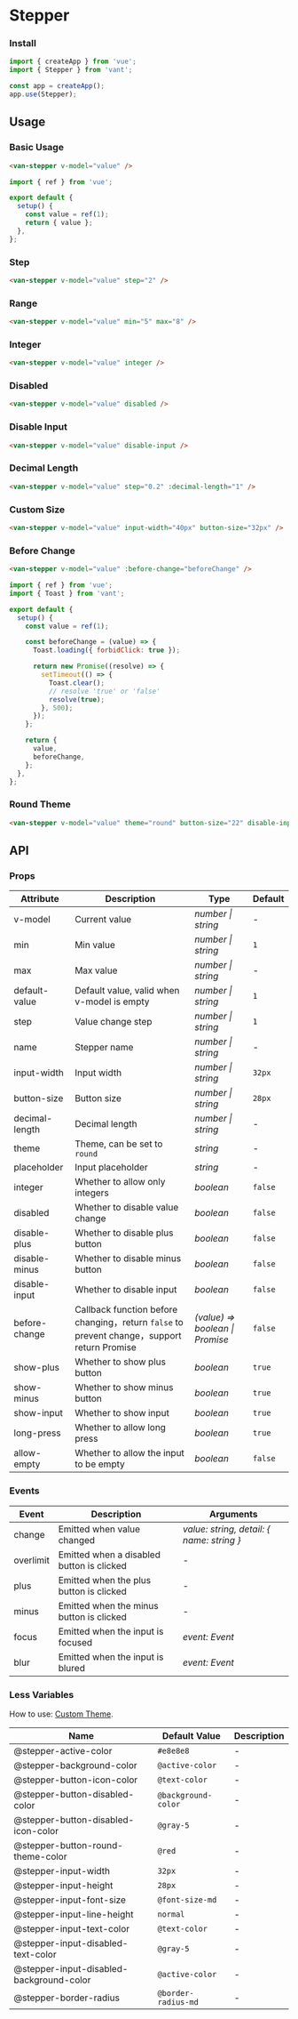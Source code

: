# Stepper

### Install

```js
import { createApp } from 'vue';
import { Stepper } from 'vant';

const app = createApp();
app.use(Stepper);
```

## Usage

### Basic Usage

```html
<van-stepper v-model="value" />
```

```js
import { ref } from 'vue';

export default {
  setup() {
    const value = ref(1);
    return { value };
  },
};
```

### Step

```html
<van-stepper v-model="value" step="2" />
```

### Range

```html
<van-stepper v-model="value" min="5" max="8" />
```

### Integer

```html
<van-stepper v-model="value" integer />
```

### Disabled

```html
<van-stepper v-model="value" disabled />
```

### Disable Input

```html
<van-stepper v-model="value" disable-input />
```

### Decimal Length

```html
<van-stepper v-model="value" step="0.2" :decimal-length="1" />
```

### Custom Size

```html
<van-stepper v-model="value" input-width="40px" button-size="32px" />
```

### Before Change

```html
<van-stepper v-model="value" :before-change="beforeChange" />
```

```js
import { ref } from 'vue';
import { Toast } from 'vant';

export default {
  setup() {
    const value = ref(1);

    const beforeChange = (value) => {
      Toast.loading({ forbidClick: true });

      return new Promise((resolve) => {
        setTimeout(() => {
          Toast.clear();
          // resolve 'true' or 'false'
          resolve(true);
        }, 500);
      });
    };

    return {
      value,
      beforeChange,
    };
  },
};
```

### Round Theme

```html
<van-stepper v-model="value" theme="round" button-size="22" disable-input />
```

## API

### Props

| Attribute      | Description                                                                               | Type                            | Default |
|----------------|-------------------------------------------------------------------------------------------|---------------------------------|---------|
| v-model        | Current value                                                                             | _number \| string_              | -       |
| min            | Min value                                                                                 | _number \| string_              | `1`     |
| max            | Max value                                                                                 | _number \| string_              | -       |
| default-value  | Default value, valid when v-model is empty                                                | _number \| string_              | `1`     |
| step           | Value change step                                                                         | _number \| string_              | `1`     |
| name           | Stepper name                                                                              | _number \| string_              | -       |
| input-width    | Input width                                                                               | _number \| string_              | `32px`  |
| button-size    | Button size                                                                               | _number \| string_              | `28px`  |
| decimal-length | Decimal length                                                                            | _number \| string_              | -       |
| theme          | Theme, can be set to `round`                                                              | _string_                        | -       |
| placeholder    | Input placeholder                                                                         | _string_                        | -       |
| integer        | Whether to allow only integers                                                            | _boolean_                       | `false` |
| disabled       | Whether to disable value change                                                           | _boolean_                       | `false` |
| disable-plus   | Whether to disable plus button                                                            | _boolean_                       | `false` |
| disable-minus  | Whether to disable minus button                                                           | _boolean_                       | `false` |
| disable-input  | Whether to disable input                                                                  | _boolean_                       | `false` |
| before-change  | Callback function before changing，return `false` to prevent change，support return Promise | _(value) => boolean \| Promise_ | `false` |
| show-plus      | Whether to show plus button                                                               | _boolean_                       | `true`  |
| show-minus     | Whether to show minus button                                                              | _boolean_                       | `true`  |
| show-input     | Whether to show input                                                                     | _boolean_                       | `true`  |
| long-press     | Whether to allow long press                                                               | _boolean_                       | `true`  |
| allow-empty    | Whether to allow the input to be empty                                                    | _boolean_                       | `false` |

### Events

| Event     | Description                               | Arguments                                 |
|-----------|-------------------------------------------|-------------------------------------------|
| change    | Emitted when value changed                | _value: string, detail: { name: string }_ |
| overlimit | Emitted when a disabled button is clicked | -                                         |
| plus      | Emitted when the plus button is clicked   | -                                         |
| minus     | Emitted when the minus button is clicked  | -                                         |
| focus     | Emitted when the input is focused         | _event: Event_                            |
| blur      | Emitted when the input is blured          | _event: Event_                            |

### Less Variables

How to use: [Custom Theme](#/en-US/theme).

| Name                                     | Default Value       | Description |
|------------------------------------------|---------------------|-------------|
| @stepper-active-color                    | `#e8e8e8`           | -           |
| @stepper-background-color                | `@active-color`     | -           |
| @stepper-button-icon-color               | `@text-color`       | -           |
| @stepper-button-disabled-color           | `@background-color` | -           |
| @stepper-button-disabled-icon-color      | `@gray-5`           | -           |
| @stepper-button-round-theme-color        | `@red`              | -           |
| @stepper-input-width                     | `32px`              | -           |
| @stepper-input-height                    | `28px`              | -           |
| @stepper-input-font-size                 | `@font-size-md`     | -           |
| @stepper-input-line-height               | `normal`            | -           |
| @stepper-input-text-color                | `@text-color`       | -           |
| @stepper-input-disabled-text-color       | `@gray-5`           | -           |
| @stepper-input-disabled-background-color | `@active-color`     | -           |
| @stepper-border-radius                   | `@border-radius-md` | -           |
